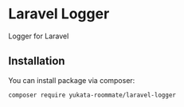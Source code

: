 # Laravel Logger

Logger for Laravel

## Installation

You can install package via composer:

```
composer require yukata-roommate/laravel-logger
```
